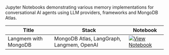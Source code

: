Jupyter Notebooks demonstrating various memory implementations for conversational AI agents using LLM providers, frameworks and MongoDB Atlas.

| Title | Stack | Notebook |
|-------|-------|----------|
| Langmem with MongoDB | MongoDB Atlas, LangGraph, Langmem, OpenAI | [![View Notebook](https://img.shields.io/badge/view-notebook-orange?logo=jupyter)](https://github.com/mongodb-developer/GenAI-Showcase/blob/main/notebooks/agent-memory/langmem_mongodb_notebook.ipynb) |
